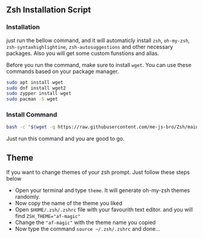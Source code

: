 ## Zsh Installation Script

### Installation
just run the bellow command, and it will automaticly install `zsh`, `oh-my-zsh`, `zsh-syntaxhighlightine`, `zsh-autosuggestions` and other necessary packages. Also you will get some custom funstions and alias. <br>

Before you run the command, make sure to install `wget`. You can use these commands based on your package manager.
```bash
sudo apt install wget
sudo dnf install wget2
sudo zypper install wget
sudo pacman -S wget
```

### Install Command
```bash
bash -c "$(wget -q https://raw.githubusercontent.com/me-js-bro/Zsh/main/install.sh -O -)"
```
Just run this command and you are good to go.

## Theme
If you want to change themes of your zsh prompt. Just follow these steps below

- Open your terminal and type `theme`. It will generate oh-my-zsh themes randomly.
- Now copy the name of the theme you liked
- Open `$HOME/.zsh/.zshrc` file with your favourith text editor. and you will find `ZSH_THEME="af-magic"`
- Change the `"af-magic"` with the theme name you copied
- Now type the command `source ~/.zsh/.zshrc` and done...